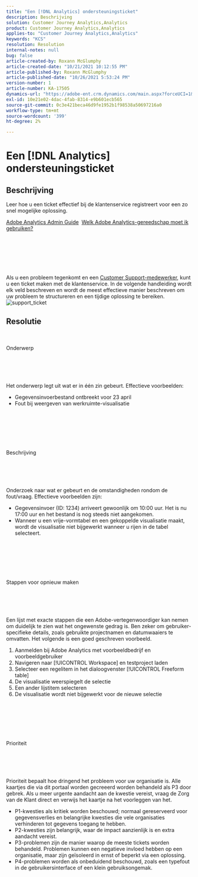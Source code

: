 ```yaml
---
title: "Een [!DNL Analytics] ondersteuningsticket"
description: Beschrijving
solution: Customer Journey Analytics,Analytics
product: Customer Journey Analytics,Analytics
applies-to: "Customer Journey Analytics,Analytics"
keywords: "KCS"
resolution: Resolution
internal-notes: null
bug: false
article-created-by: Roxann McGlumphy
article-created-date: "10/21/2021 10:12:55 PM"
article-published-by: Roxann McGlumphy
article-published-date: "10/26/2021 5:53:24 PM"
version-number: 1
article-number: KA-17505
dynamics-url: "https://adobe-ent.crm.dynamics.com/main.aspx?forceUCI=1&pagetype=entityrecord&etn=knowledgearticle&id=11a39905-bc32-ec11-b6e5-000d3a5ba97a"
exl-id: 10e21e02-4dac-4fab-8314-e9b601ecb565
source-git-commit: 0c3e421beca46d9fe1952b1f98538a50697216a0
workflow-type: tm+mt
source-wordcount: '399'
ht-degree: 2%

---
```


# Een [!DNL Analytics] ondersteuningsticket

## Beschrijving


Leer hoe u een ticket effectief bij de klantenservice registreert voor een zo snel mogelijke oplossing.



[Adobe Analytics Admin Guide](https://docs.adobe.com/help/en/analytics/admin/home.html)  [Welk Adobe Analytics-gereedschap moet ik gebruiken?](https://docs.adobe.com/help/en/analytics/admin/admin-overview/which-analytics-tool.html)


<br><br><br><br> <br><br>
Als u een probleem tegenkomt en een [Customer Support-medewerker](https://helpx.adobe.com/experience-cloud/supported-users.html), kunt u een ticket maken met de klantenservice. In de volgende handleiding wordt elk veld beschreven en wordt de meest effectieve manier beschreven om uw probleem te structureren en een tijdige oplossing te bereiken.
![support_ticket](https://helpx.adobe.com/content/dam/help/en/analytics/kb/submitting-an-analytics-support-ticket/jcr:content/main-pars/image/support_ticket.png "support_ticket")

## Resolutie

<br><br>Onderwerp<br><br><br><br> <br><br>
Het onderwerp legt uit wat er in één zin gebeurt. Effectieve voorbeelden:

- Gegevensinvoerbestand ontbreekt voor 23 april
- Fout bij weergeven van werkruimte-visualisatie

<br><br><br><br> <br><br>Beschrijving<br><br><br><br> <br><br>
Onderzoek naar wat er gebeurt en de omstandigheden rondom de fout/vraag. Effectieve voorbeelden zijn:

- Gegevensinvoer (ID: 1234) arriveert gewoonlijk om 10:00 uur. Het is nu 17:00 uur en het bestand is nog steeds niet aangekomen.
- Wanneer u een vrije-vormtabel en een gekoppelde visualisatie maakt, wordt de visualisatie niet bijgewerkt wanneer u rijen in de tabel selecteert.

<br><br><br><br> <br><br>Stappen voor opnieuw maken<br><br><br><br> <br><br>
Een lijst met exacte stappen die een Adobe-vertegenwoordiger kan nemen om duidelijk te zien wat het ongewenste gedrag is. Ben zeker om gebruiker-specifieke details, zoals gebruikte projectnamen en datumwaaiers te omvatten. Het volgende is een goed geschreven voorbeeld.

1. Aanmelden bij Adobe Analytics met voorbeeldbedrijf en voorbeeldgebruiker
2. Navigeren naar [!UICONTROL Workspace] en testproject laden
3. Selecteer een regelitem in het dialoogvenster [!UICONTROL Freeform table]
4. De visualisatie weerspiegelt de selectie
5. Een ander lijstitem selecteren
6. De visualisatie wordt niet bijgewerkt voor de nieuwe selectie

<br><br><br><br> <br><br>Prioriteit<br><br><br><br> <br><br>
Prioriteit bepaalt hoe dringend het probleem voor uw organisatie is. Alle kaartjes die via dit portaal worden gecreeerd worden behandeld als P3 door gebrek. Als u meer urgente aandacht aan de kwestie vereist, vraag de Zorg van de Klant direct en verwijs het kaartje na het voorleggen van het.

- P1-kwesties als kritiek worden beschouwd; normaal gereserveerd voor gegevensverlies en belangrijke kwesties die vele organisaties verhinderen tot gegevens toegang te hebben.
- P2-kwesties zijn belangrijk, waar de impact aanzienlijk is en extra aandacht vereist.
- P3-problemen zijn de manier waarop de meeste tickets worden behandeld. Problemen kunnen een negatieve invloed hebben op een organisatie, maar zijn geïsoleerd in ernst of beperkt via een oplossing.
- P4-problemen worden als onbeduidend beschouwd, zoals een typefout in de gebruikersinterface of een klein gebruiksongemak.

<br><br><br><br>
